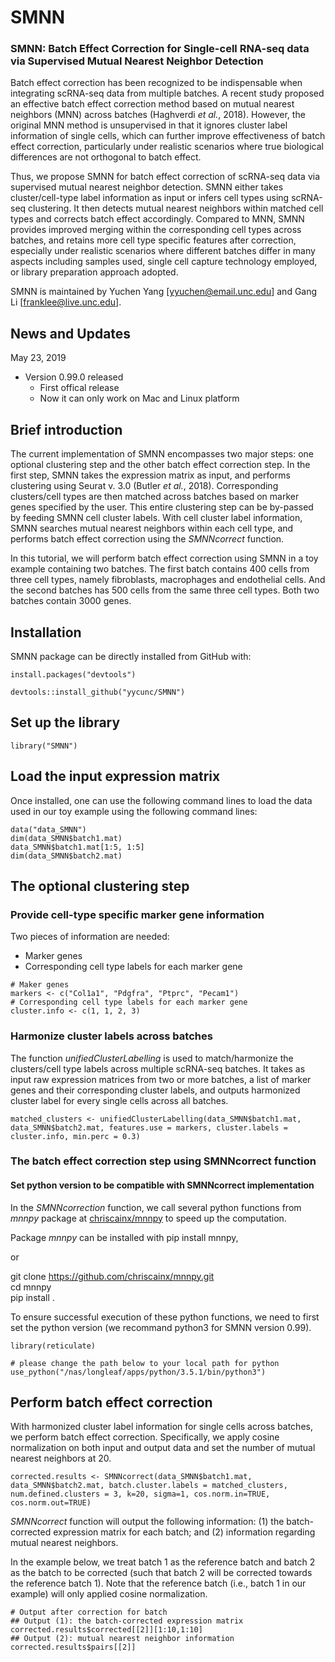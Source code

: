 # SMNN
### SMNN: Batch Effect Correction for Single-cell RNA-seq data via Supervised Mutual Nearest Neighbor Detection

Batch effect correction has been recognized to be indispensable when integrating scRNA-seq data from multiple batches. A recent study proposed an effective batch effect correction method based on mutual nearest neighbors (MNN) across batches (Haghverdi *et al.*, 2018). However, the original MNN method is unsupervised in that it ignores cluster label information of single cells, which can further improve effectiveness of batch effect correction, particularly under realistic scenarios where true biological differences are not orthogonal to batch effect. 

Thus, we propose SMNN for batch effect correction of scRNA-seq data via supervised mutual nearest neighbor detection. SMNN either takes cluster/cell-type label information as input or infers cell types using scRNA-seq clustering. It then detects mutual nearest neighbors within matched cell types and corrects batch effect accordingly. Compared to MNN, SMNN provides improved merging within the corresponding cell types across batches, and retains more cell type specific features after correction, especially under realistic scenarios where different batches differ in many aspects including samples used, single cell capture technology employed, or library preparation approach adopted.

SMNN is maintained by Yuchen Yang [yyuchen@email.unc.edu] and Gang Li [franklee@live.unc.edu].

## News and Updates
May 23, 2019
* Version 0.99.0 released
  + First offical release
  + Now it can only work on Mac and Linux platform


## Brief introduction

The current implementation of SMNN encompasses two major steps: one optional clustering step and the other batch effect correction step. In the first step, SMNN takes the expression matrix as input, and performs clustering using Seurat v. 3.0 (Butler *et al.*, 2018). Corresponding clusters/cell types are then matched across batches based on marker genes specified by the user. This entire clustering step can be by-passed by feeding SMNN cell cluster labels. With cell cluster label information, SMNN searches mutual nearest neighbors within each cell type, and performs batch effect correction using the *SMNNcorrect* function.

In this tutorial, we will perform batch effect correction using SMNN in a toy example containing two batches. The first batch contains 400 cells from three cell types, namely fibroblasts, macrophages and endothelial cells. And the second batches has 500 cells from the same three cell types. Both two batches contain 3000 genes.


## Installation

SMNN package can be directly installed from GitHub with:
```{r installation}
install.packages("devtools")

devtools::install_github("yycunc/SMNN")
```


## Set up the library
```{r init, message=TRUE}
library("SMNN")
```


## Load the input expression matrix

Once installed, one can use the following command lines to load the data used in our toy example using the following command lines: 
```{r set up for input expression data}
data("data_SMNN")
dim(data_SMNN$batch1.mat)
data_SMNN$batch1.mat[1:5, 1:5]
dim(data_SMNN$batch2.mat)
```


## The optional clustering step
### Provide cell-type specific marker gene information

Two pieces of information are needed:
- Marker genes
- Corresponding cell type labels for each marker gene

```{r define the marker genes for cluster matching, warning=FALSE}
# Maker genes
markers <- c("Col1a1", "Pdgfra", "Ptprc", "Pecam1")
# Corresponding cell type labels for each marker gene
cluster.info <- c(1, 1, 2, 3)
```

### Harmonize cluster labels across batches

The function *unifiedClusterLabelling* is used to match/harmonize the clusters/cell type labels across multiple scRNA-seq batches. It takes as input raw expression matrices from two or more batches, a list of marker genes and their corresponding cluster labels, and outputs harmonized cluster label for every single cells across all batches.

```{r, results='hide', fig.show="hide", message=FALSE}
matched_clusters <- unifiedClusterLabelling(data_SMNN$batch1.mat, data_SMNN$batch2.mat, features.use = markers, cluster.labels = cluster.info, min.perc = 0.3)
```

### The batch effect correction step using SMNNcorrect function
#### Set python version to be compatible with SMNNcorrect implementation
In the *SMNNcorrection* function, we call several python functions from *mnnpy* package at [chriscainx/mnnpy](https://github.com/chriscainx/mnnpy) to speed up the computation.

Package *mnnpy* can be installed with pip install mnnpy,

or

git clone https://github.com/chriscainx/mnnpy.git <br>
cd mnnpy <br>
pip install .

To ensure successful execution of these python functions, we need to first set the python version (we recommand python3 for SMNN version 0.99).

```{r set python version, results='hide'}
library(reticulate)

# please change the path below to your local path for python
use_python("/nas/longleaf/apps/python/3.5.1/bin/python3")
```

## Perform batch effect correction
With harmonized cluster label information for single cells across batches, we perform batch effect correction. Specifically, we apply cosine normalization on both input and output data and set the number of mutual nearest neighbors at 20.

```{r perform batch effect correction using SMNNcorrect}
corrected.results <- SMNNcorrect(data_SMNN$batch1.mat, data_SMNN$batch2.mat, batch.cluster.labels = matched_clusters, num.defined.clusters = 3, k=20, sigma=1, cos.norm.in=TRUE, cos.norm.out=TRUE)
```

*SMNNcorrect* function will output the following information: (1) the batch-corrected expression matrix for each batch; and (2) information regarding mutual nearest neighbors.

In the example below, we treat batch 1 as the reference batch and batch 2 as the batch to be corrected (such that batch 2 will be corrected towards the reference batch 1). Note that the reference batch (i.e., batch 1 in our example) will only applied cosine normalization.

```{r output from SMNNcorrect}
# Output after correction for batch
## Output (1): the batch-corrected expression matrix
corrected.results$corrected[[2]][1:10,1:10]
## Output (2): mutual nearest neighbor information
corrected.results$pairs[[2]]
```
